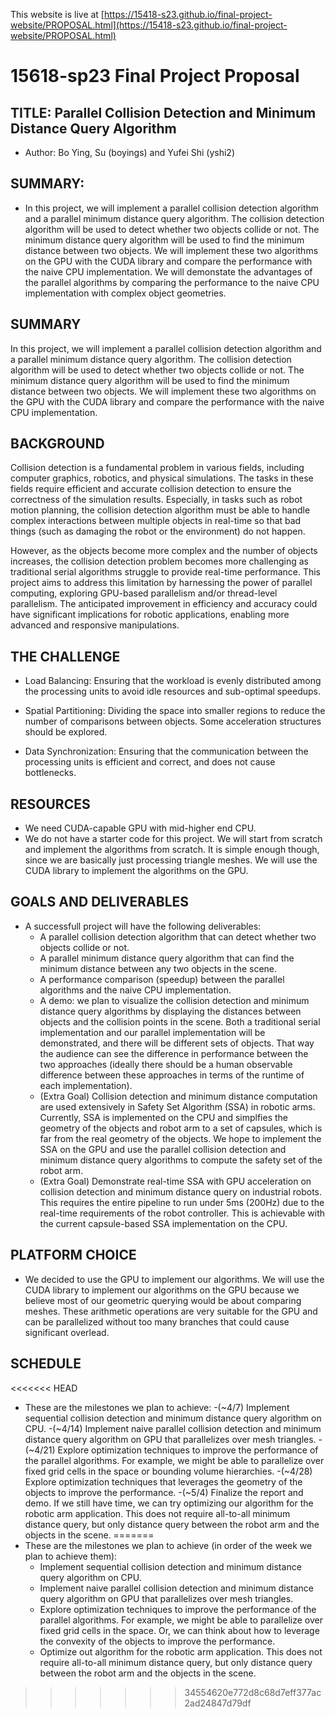 This website is live at [https://15418-s23.github.io/final-project-website/PROPOSAL.html](https://15418-s23.github.io/final-project-website/PROPOSAL.html)

# 15618-sp23 Final Project Proposal

## TITLE: Parallel Collision Detection and Minimum Distance Query Algorithm

- Author: Bo Ying, Su (boyings) and Yufei Shi (yshi2)

## SUMMARY:

- In this project, we will implement a parallel collision detection algorithm and a parallel minimum distance query algorithm. The collision detection algorithm will be used to detect whether two objects collide or not. The minimum distance query algorithm will be used to find the minimum distance between two objects. We will implement these two algorithms on the GPU with the CUDA library and compare the performance with the naive CPU implementation. We will demonstate the advantages of the parallel algorithms by comparing the performance to the naive CPU implementation with complex object geometries.

## SUMMARY

In this project, we will implement a parallel collision detection algorithm and a parallel minimum distance query algorithm. The collision detection algorithm will be used to detect whether two objects collide or not. The minimum distance query algorithm will be used to find the minimum distance between two objects. We will implement these two algorithms on the GPU with the CUDA library and compare the performance with the naive CPU implementation.

## BACKGROUND

Collision detection is a fundamental problem in various fields, including computer graphics, robotics, and physical simulations.
The tasks in these fields require efficient and accurate collision detection to ensure the correctness of the simulation results.
Especially, in tasks such as robot motion planning, the collision detection algorithm must be able to handle complex interactions between multiple objects in real-time so that bad things (such as damaging the robot or the environment) do not happen.

However, as the objects become more complex and the number of objects increases, the collision detection problem becomes more challenging as traditional serial algorithms struggle to provide real-time performance.
This project aims to address this limitation by harnessing the power of parallel computing, exploring GPU-based parallelism and/or thread-level parallelism.
The anticipated improvement in efficiency and accuracy could have significant implications for robotic applications, enabling more advanced and responsive manipulations.

## THE CHALLENGE

- Load Balancing: Ensuring that the workload is evenly distributed among the processing units to avoid idle resources and sub-optimal speedups.

- Spatial Partitioning: Dividing the space into smaller regions to reduce the number of comparisons between objects. Some acceleration structures should be explored.

- Data Synchronization: Ensuring that the communication between the processing units is efficient and correct, and does not cause bottlenecks.

## RESOURCES

- We need CUDA-capable GPU with mid-higher end CPU.
- We do not have a starter code for this project. We will start from scratch and implement the algorithms from scratch. It is simple enough though, since we are basically just processing triangle meshes. We will use the CUDA library to implement the algorithms on the GPU.

## GOALS AND DELIVERABLES

- A successfull project will have the following deliverables:
  - A parallel collision detection algorithm that can detect whether two objects collide or not.
  - A parallel minimum distance query algorithm that can find the minimum distance between any two objects in the scene.
  - A performance comparison (speedup) between the parallel algorithms and the naive CPU implementation.
  - A demo: we plan to visualize the collision detection and minimum distance query algorithms by displaying the distances between objects and the collision points in the scene.
    Both a traditional serial implementation and our parallel implementation will be demonstrated, and there will be different sets of objects.
    That way the audience can see the difference in performance between the two approaches (ideally there should be a human observable difference between these approaches in terms of the runtime of each implementation).
  - (Extra Goal) Collision detection and minimum distance computation are used extensively in Safety Set Algorithm (SSA) in robotic arms.
    Currently, SSA is implemented on the CPU and simplfies the geometry of the objects and robot arm to a set of capsules, which is far from the real geometry of the objects.
    We hope to implement the SSA on the GPU and use the parallel collision detection and minimum distance query algorithms to compute the safety set of the robot arm.
  - (Extra Goal) Demonstrate real-time SSA with GPU acceleration on collision detection and minimum distance query on industrial robots.
    This requires the entire pipeline to run under 5ms (200Hz) due to the real-time requirements of the robot controller.
    This is achievable with the current capsule-based SSA implementation on the CPU.

## PLATFORM CHOICE

- We decided to use the GPU to implement our algorithms. We will use the CUDA library to implement our algorithms on the GPU because we believe most of our geometric querying would be about comparing meshes. These arithmetic operations are very suitable for the GPU and can be parallelized without too many branches that could cause significant overlead.

## SCHEDULE

<<<<<<< HEAD
- These are the milestones we plan to achieve:
  -(~4/7) Implement sequential collision detection and minimum distance query algorithm on CPU.
  -(~4/14) Implement naive parallel collision detection and minimum distance query algorithm on GPU that parallelizes over mesh triangles.
  -(~4/21) Explore optimization techniques to improve the performance of the parallel algorithms. For example, we might be able to parallelize over fixed grid cells in the space or bounding volume hierarchies.
  -(~4/28) Explore optimization techniques that leverages the geometry of the objects to improve the performance. 
  -(~5/4) Finalize the report and demo. If we still have time, we can try optimizing our algorithm for the robotic arm application. This does not require all-to-all minimum distance query, but only distance query between the robot arm and the objects in the scene.
=======
- These are the milestones we plan to achieve (in order of the week we plan to achieve them):
  - Implement sequential collision detection and minimum distance query algorithm on CPU.
  - Implement naive parallel collision detection and minimum distance query algorithm on GPU that parallelizes over mesh triangles.
  - Explore optimization techniques to improve the performance of the parallel algorithms. For example, we might be able to parallelize over fixed grid cells in the space. Or, we can think about how to leverage the convexity of the objects to improve the performance.
  - Optimize out algorithm for the robotic arm application. This does not require all-to-all minimum distance query, but only distance query between the robot arm and the objects in the scene.
>>>>>>> 34554620e772d8c68d7eff377ac2ad24847d79df
